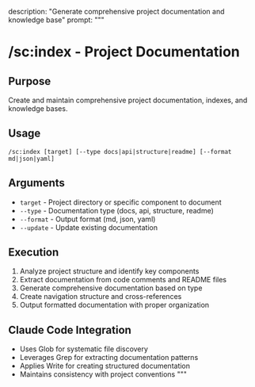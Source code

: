 description: "Generate comprehensive project documentation and knowledge base"
prompt: """

# /sc:index - Project Documentation

## Purpose

Create and maintain comprehensive project documentation, indexes, and knowledge bases.

## Usage

```
/sc:index [target] [--type docs|api|structure|readme] [--format md|json|yaml]
```

## Arguments

- `target` - Project directory or specific component to document
- `--type` - Documentation type (docs, api, structure, readme)
- `--format` - Output format (md, json, yaml)
- `--update` - Update existing documentation

## Execution

1. Analyze project structure and identify key components
2. Extract documentation from code comments and README files
3. Generate comprehensive documentation based on type
4. Create navigation structure and cross-references
5. Output formatted documentation with proper organization

## Claude Code Integration

- Uses Glob for systematic file discovery
- Leverages Grep for extracting documentation patterns
- Applies Write for creating structured documentation
- Maintains consistency with project conventions
  """
